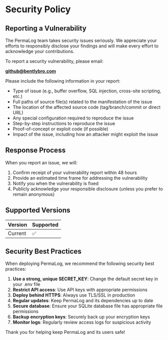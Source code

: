 # Security Policy

## Reporting a Vulnerability

The PermaLog team takes security issues seriously. We appreciate your efforts to responsibly disclose your findings and will make every effort to acknowledge your contributions.

To report a security vulnerability, please email:

**github@bentlybro.com**

Please include the following information in your report:

- Type of issue (e.g., buffer overflow, SQL injection, cross-site scripting, etc.)
- Full paths of source file(s) related to the manifestation of the issue
- The location of the affected source code (tag/branch/commit or direct URL)
- Any special configuration required to reproduce the issue
- Step-by-step instructions to reproduce the issue
- Proof-of-concept or exploit code (if possible)
- Impact of the issue, including how an attacker might exploit the issue

## Response Process

When you report an issue, we will:

1. Confirm receipt of your vulnerability report within 48 hours
2. Provide an estimated time frame for addressing the vulnerability
3. Notify you when the vulnerability is fixed
4. Publicly acknowledge your responsible disclosure (unless you prefer to remain anonymous)

## Supported Versions

| Version | Supported          |
| ------- | ------------------ |
| Current | :white_check_mark: |

## Security Best Practices

When deploying PermaLog, we recommend the following security best practices:

1. **Use a strong, unique SECRET_KEY**: Change the default secret key in your .env file
2. **Restrict API access**: Use API keys with appropriate permissions
3. **Deploy behind HTTPS**: Always use TLS/SSL in production
4. **Regular updates**: Keep PermaLog and its dependencies up to date
5. **Secure database**: Ensure your SQLite database file has appropriate file permissions
6. **Backup encryption keys**: Securely back up your encryption keys
7. **Monitor logs**: Regularly review access logs for suspicious activity

Thank you for helping keep PermaLog and its users safe! 
